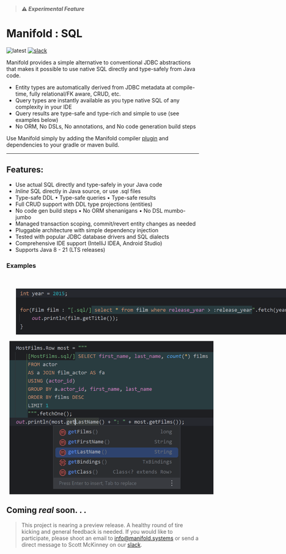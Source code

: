 >**⚠ _Experimental Feature_**

# Manifold : SQL

![latest](https://img.shields.io/badge/latest-v2023.1.29-darkgreen.svg)
[![slack](https://img.shields.io/badge/slack-manifold-blue.svg?logo=slack)](https://join.slack.com/t/manifold-group/shared_invite/zt-e0bq8xtu-93ASQa~a8qe0KDhOoD6Bgg)

Manifold provides a simple alternative to conventional JDBC abstractions that makes it possible to use native SQL
directly and type-safely from Java code.

- Entity types are automatically derived from JDBC metadata at compile-time, fully relational/FK aware, CRUD, etc.
- Query types are instantly available as you type native SQL of any complexity in your IDE
- Query results are type-safe and type-rich and simple to use (see examples below)
- No ORM, No DSLs, No annotations, and No code generation build steps

Use Manifold simply by adding the Manifold compiler [plugin](https://github.com/manifold-systems/manifold) and dependencies
to your gradle or maven build.

---

## Features:
- Use actual SQL directly and type-safely in your Java code<br>
- _Inline_ SQL directly in Java source, or use .sql files<br>
- Type-safe DDL &bull; Type-safe queries &bull; Type-safe results<br>
- Full CRUD support with DDL type projections (entities)<br>
- No code gen build steps &bull; No ORM shenanigans &bull; No DSL mumbo-jumbo<br>
- Managed transaction scoping, commit/revert entity changes as needed<br>
- Pluggable architecture with simple dependency injection<br>
- Tested with popular JDBC database drivers and SQL dialects<br>
- Comprehensive IDE support (IntelliJ IDEA, Android Studio)
- Supports Java 8 - 21 (LTS releases)

### Examples

<style>
  .sqlimage1 {
    width: 800px;
    height: 120px;
    min-width:800px;
    object-fit: contain;
  }
  .sqlimage2 {
    width: 550px;
    height: 400px;
    min-width:550px;
    object-fit: contain;
  }
</style>
<br>
<br>
<img class="sqlimage1" align="top" src="../../docs/images/img_3.png">
<br>
<br>
<img class="sqlimage2" align="top" src="../../docs/images/img.png">
<br>

## Coming _**real**_ soon. . .
                                   
> This project is nearing a preview release. A healthy round of tire kicking and general feedback is needed. If you
> would like to participate, please shoot an email to [info@manifold.systems](mailto:info@manifold.systems) or send a
> direct message to Scott McKinney on our [slack](https://join.slack.com/t/manifold-group/shared_invite/zt-e0bq8xtu-93ASQa~a8qe0KDhOoD6Bgg). 


